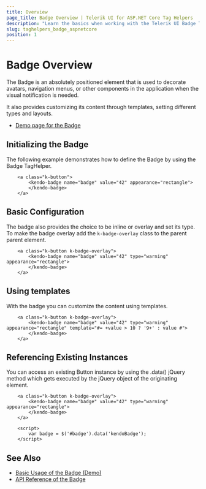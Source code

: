 ```yaml
---
title: Overview
page_title: Badge Overview | Telerik UI for ASP.NET Core Tag Helpers
description: "Learn the basics when working with the Telerik UI Badge TagHelper for ASP.NET Core (MVC 6 or ASP.NET Core MVC)."
slug: taghelpers_badge_aspnetcore
position: 1
---
```


# Badge Overview

The Badge is an absolutely positioned element that is used to decorate avatars, navigation menus, or other components in the application when the visual notification is needed.

It also provides customizing its content through templates, setting different types and layouts.

* [Demo page for the Badge](https://demos.telerik.com/aspnet-core/badge/tag_helper)

## Initializing the Badge

The following example demonstrates how to define the Badge by using the Badge TagHelper.

```
    <a class="k-button">
        <kendo-badge name="badge" value="42" appearance="rectangle">
        </kendo-badge>
    </a>

```

## Basic Configuration

The badge also provides the choice to be inline or overlay and set its type. To make the badge overlay add the `k-badge-overlay` class to the parent parent element.

```
    <a class="k-button k-badge-overlay">
        <kendo-badge name="badge" value="42" type="warning" appearance="rectangle">
        </kendo-badge>
    </a>
```

## Using templates

With the badge you can customize the content using templates.

```
    <a class="k-button k-badge-overlay">
        <kendo-badge name="badge" value="42" type="warning" appearance="rectangle" template="#= +value > 10 ? '9+' : value #">
        </kendo-badge>
    </a>
```


## Referencing Existing Instances

You can access an existing Button instance by using the .data() jQuery method which gets executed by the jQuery object of the originating element.

```dojo
    <a class="k-button k-badge-overlay">
        <kendo-badge name="badge" value="42" type="warning" appearance="rectangle">
        </kendo-badge>
    </a>

    <script>
        var badge = $('#badge').data('kendoBadge');
    </script>
```

## See Also

* [Basic Usage of the Badge (Demo)](https://demos.telerik.com/aspnet-core/badge/tag_helper)
* [API Reference of the Badge](/api/dialog)